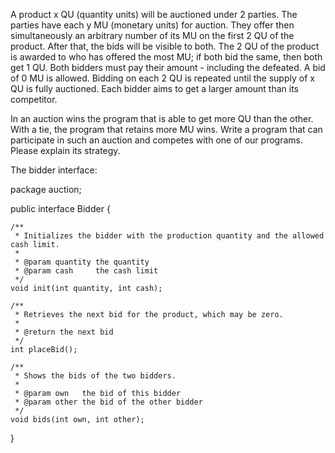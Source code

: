 A product x QU (quantity units) will be auctioned under 2 parties. The parties have each y MU (monetary units) for auction. 
They offer then simultaneously an arbitrary number of its MU on the first 2 QU of the product. 
After that, the bids will be visible to both. The 2 QU of the product is awarded to who has offered the most MU; 
if both bid the same, then both get 1 QU. Both bidders must pay their amount - including the defeated. 
A bid of 0 MU is allowed. Bidding on each 2 QU is repeated until the supply of x QU is fully auctioned. 
Each bidder aims to get a larger amount than its competitor.

In an auction wins the program that is able to get more QU than the other. With a tie, the program that retains more MU wins. 
Write a program that can participate in such an auction and competes with one of our programs. Please explain its strategy.

The bidder interface:

package auction;

public interface Bidder {

    /**
     * Initializes the bidder with the production quantity and the allowed cash limit.
     *
     * @param quantity the quantity
     * @param cash     the cash limit
     */
    void init(int quantity, int cash);

    /**
     * Retrieves the next bid for the product, which may be zero.
     *
     * @return the next bid
     */
    int placeBid();

    /**
     * Shows the bids of the two bidders.
     *
     * @param own   the bid of this bidder
     * @param other the bid of the other bidder
     */
    void bids(int own, int other);
}
